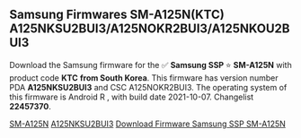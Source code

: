 <h2>Samsung Firmwares SM-A125N(KTC) A125NKSU2BUI3/A125NOKR2BUI3/A125NKOU2BUI3</h2>
Download the Samsung firmware for the ✅ <strong>Samsung SSP </strong> ⭐ <strong>SM-A125N</strong> with product code <strong>KTC</strong> <strong> from South Korea</strong>. This firmware has version number PDA <strong>A125NKSU2BUI3</strong> and CSC A125NOKR2BUI3. The operating system of this firmware is Android R , with build date 2021-10-07. Changelist <strong>22457370</strong>.


[SM-A125N](https://samfirm.shop/samsung/model/SM-A125N)
[A125NKSU2BUI3](https://samfirm.shop/samsung/pda/A125NKSU2BUI3)
[Download Firmware Samsung SSP SM-A125N](https://samfirm.shop/samsung/firmware/463274)
